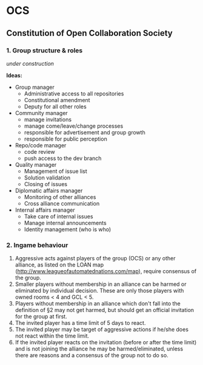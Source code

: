 # OCS
## Constitution of Open Collaboration Society

### 1. Group structure & roles

_under construction_

**Ideas:**

* Group manager
  * Administrative access to all repositories
  * Constitutional amendment
  * Deputy for all other roles
* Community manager
  * manage invitations
  * manage come/leave/change processes
  * responsible for advertisement and group growth
  * responsible for public perception
* Repo/code manager
  * code review
  * push access to the dev branch
* Quality manager
  * Management of issue list
  * Solution validation
  * Closing of issues 
* Diplomatic affairs manager
  * Monitoring of other alliances
  * Cross alliance communication
* Internal affairs manager
  * Take care of internal issues
  * Manage internal announcements
  * Identity management (who is who)

### 2. Ingame behaviour

1. Aggressive acts against players of the group (OCS) or any other alliance, as listed on the LOAN map (http://www.leagueofautomatednations.com/map), require consensus of the group. 
2. Smaller players without membership in an alliance can be harmed or eliminated by individual decision. These are only those players with owned rooms < 4 and GCL < 5.
3. Players without membership in an alliance which don't fall into the definition of §2 may not get harmed, but should get an official invitation for the group at first.  
  1. The invited player has a time limit of 5 days to react.
  2. The invited player may be target of aggressive actions if he/she does not react within the time limit.
  3. If the invited player reacts on the invitation (before or after the time limit) and is not joining the alliance he may be harmed/eliminated, unless there are reasons and a consensus of the group not to do so.
